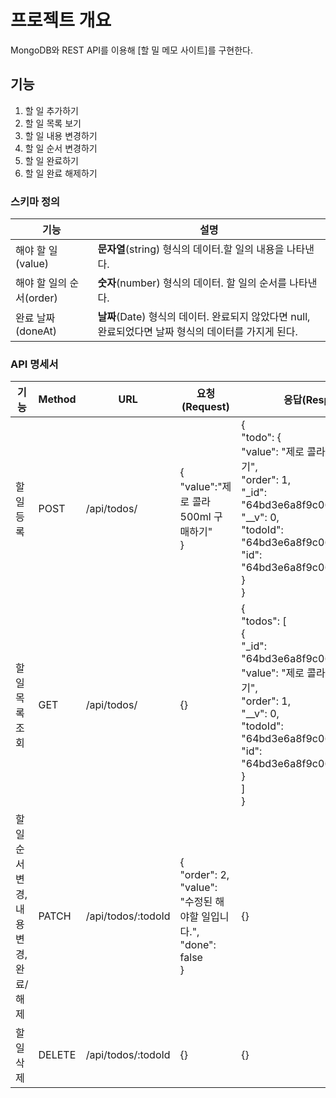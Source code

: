 # 프로젝트 개요
MongoDB와 REST API를 이용해 [할 밀 메모 사이트]를 구현한다.

## 기능
1. 할 일 추가하기
2. 할 일 목록 보기
3. 할 일 내용 변경하기
4. 할 일 순서 변경하기
5. 할 일 완료하기
6. 할 일 완료 해제하기

### 스키마 정의
|기능|설명|
|----|---|
|해야 할 일(value)|**문자열**(string) 형식의 데이터.할 일의 내용을 나타낸다.|
|해야 할 일의 순서(order)|**숫자**(number) 형식의 데이터. 할 일의 순서를 나타낸다.|
|완료 날짜(doneAt)|**날짜**(Date) 형식의 데이터. 완료되지 않았다면 null, 완료되었다면 날짜 형식의 데이터를 가지게 된다.|

### API 명세서
|기능|Method|URL|요청(Request)|응답(Response)|
|----|------|---|-------------|--------------|
|할 일 등록|POST|/api/todos/|{<br>"value":"제로 콜라 500ml 구매하기"<br>}|{<br>"todo": {<br>"value": "제로 콜라 500ml 구매하기",<br>"order": 1,<br>"_id": "64bd3e6a8f9c069e092ee5c4",<br>"__v": 0,<br>"todoId": "64bd3e6a8f9c069e092ee5c4",<br>"id": "64bd3e6a8f9c069e092ee5c4"<br>}<br>}|
|할 일 목록 조회|GET|/api/todos/|{}|{<br>"todos": [<br>{<br>"_id": "64bd3e6a8f9c069e092ee5c4",<br>"value": "제로 콜라 500ml 구매하기",<br>"order": 1,<br>"__v": 0,<br>"todoId": "64bd3e6a8f9c069e092ee5c4",<br>"id": "64bd3e6a8f9c069e092ee5c4"<br>}<br>]<br>}|
|할 일 순서 변경,<br>내용 변경,<br>완료/해제|PATCH|/api/todos/:todoId|	{<br>"order": 2,<br>"value": "수정된 해야할 일입니다.",<br>"done": false<br>}|{}|
|할 일 삭제|DELETE|/api/todos/:todoId|{}|{}|
